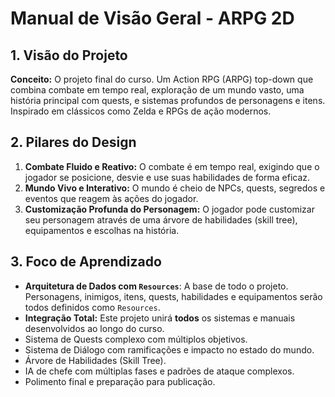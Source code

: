 # Manual de Visão Geral - ARPG 2D

## 1. Visão do Projeto

**Conceito:** O projeto final do curso. Um Action RPG (ARPG) top-down que combina combate em tempo real, exploração de um mundo vasto, uma história principal com quests, e sistemas profundos de personagens e itens. Inspirado em clássicos como Zelda e RPGs de ação modernos.

## 2. Pilares do Design

1.  **Combate Fluido e Reativo:** O combate é em tempo real, exigindo que o jogador se posicione, desvie e use suas habilidades de forma eficaz.
2.  **Mundo Vivo e Interativo:** O mundo é cheio de NPCs, quests, segredos e eventos que reagem às ações do jogador.
3.  **Customização Profunda do Personagem:** O jogador pode customizar seu personagem através de uma árvore de habilidades (skill tree), equipamentos e escolhas na história.

## 3. Foco de Aprendizado

*   **Arquitetura de Dados com `Resources`**: A base de todo o projeto. Personagens, inimigos, itens, quests, habilidades e equipamentos serão todos definidos como `Resources`.
*   **Integração Total:** Este projeto unirá **todos** os sistemas e manuais desenvolvidos ao longo do curso.
*   Sistema de Quests complexo com múltiplos objetivos.
*   Sistema de Diálogo com ramificações e impacto no estado do mundo.
*   Árvore de Habilidades (Skill Tree).
*   IA de chefe com múltiplas fases e padrões de ataque complexos.
*   Polimento final e preparação para publicação.
